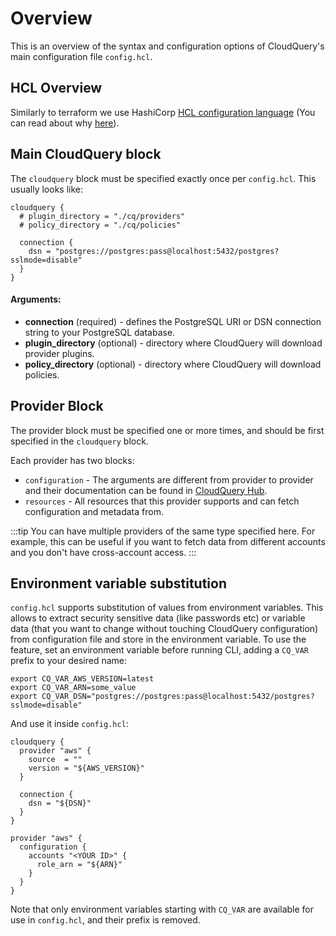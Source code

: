 # Overview

This is an overview of the syntax and configuration options of CloudQuery's main configuration file `config.hcl`.

## HCL Overview

Similarly to terraform we use HashiCorp [HCL configuration language](https://github.com/hashicorp/hcl) (You can read about why [here](https://github.com/hashicorp/hcl#why)).

## Main CloudQuery block

The `cloudquery` block must be specified exactly once per `config.hcl`. This usually looks like: 


```hcl
cloudquery {
  # plugin_directory = "./cq/providers"
  # policy_directory = "./cq/policies"

  connection {
    dsn = "postgres://postgres:pass@localhost:5432/postgres?sslmode=disable"
  } 
}
```

#### Arguments:

* **connection** (required) - defines the PostgreSQL URI or DSN connection string to your PostgreSQL database.
* **plugin_directory** (optional) - directory where CloudQuery will download provider plugins.
* **policy_directory** (optional) - directory where CloudQuery will download policies.

## Provider Block

The provider block must be specified one or more times, and should be first specified in the `cloudquery` block.

Each provider has two blocks: 

* `configuration` - The arguments are different from provider to provider and their documentation can be found in [CloudQuery Hub](https://hub.cloudquery.io).
* `resources` - All resources that this provider supports and can fetch configuration and metadata from.


:::tip
You can have multiple providers of the same type specified here. For example, this can be useful if you want to fetch data from different accounts and you don't have cross-account access.
:::

## Environment variable substitution

`config.hcl` supports substitution of values from environment variables. This allows to extract security sensitive data (like passwords etc) or variable data (that you want to change without touching CloudQuery configuration) from configuration file and store in the environment variable. To use the feature, set an environment variable before running CLI, adding a `CQ_VAR` prefix to your desired name:

    export CQ_VAR_AWS_VERSION=latest
    export CQ_VAR_ARN=some_value
    export CQ_VAR_DSN="postgres://postgres:pass@localhost:5432/postgres?sslmode=disable"

And use it inside `config.hcl`:

    cloudquery {
      provider "aws" {
        source  = ""
        version = "${AWS_VERSION}"
      }

      connection {
        dsn = "${DSN}"
      }
    }
    
    provider "aws" {
      configuration {
        accounts "<YOUR ID>" {
          role_arn = "${ARN}"
        }
      }
    }

Note that only environment variables starting with `CQ_VAR` are available for use in `config.hcl`, and their prefix is removed.